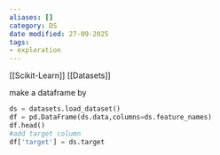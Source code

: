 ```yaml
---
aliases: []
category: DS
date modified: 27-09-2025
tags:
- exploration
---
```

[[Scikit-Learn]]
[[Datasets]]

make a dataframe by 

```python
ds = datasets.load_dataset()
df = pd.DataFrame(ds.data,columns=ds.feature_names)
df.head()
#add target column
df['target'] = ds.target
